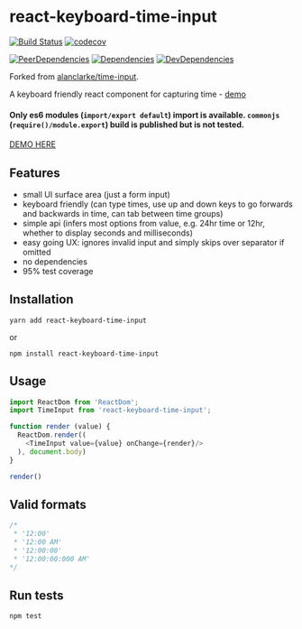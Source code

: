 # react-keyboard-time-input

[![Build Status](https://travis-ci.org/radumardale/react-keyboard-time-input.svg?branch=master)](https://travis-ci.org/radumardale/react-keyboard-time-input)
[![codecov](https://codecov.io/gh/radumardale/react-keyboard-time-input/branch/master/graph/badge.svg)](https://codecov.io/gh/radumardale/react-keyboard-time-input)

[![PeerDependencies](https://img.shields.io/david/peer/radumardale/react-keyboard-time-input.svg)](https://david-dm.org/radumardale/react-keyboard-time-input#info=peerDependencies&view=list)
[![Dependencies](https://img.shields.io/david/radumardale/react-keyboard-time-input.svg)](https://david-dm.org/radumardale/react-keyboard-time-input)
[![DevDependencies](https://img.shields.io/david/dev/radumardale/react-keyboard-time-input.svg)](https://david-dm.org/radumardale/react-keyboard-time-input#info=devDependencies&view=list)

Forked from [alanclarke/time-input](https://github.com/alanclarke/time-input).

A keyboard friendly react component for capturing time - [demo](https://radumardale.github.io/react-keyboard-time-input/)

#### Only es6 modules (`import/export default`) import is available. `commonjs` (`require()/module.export`) build is published but is not tested.

[DEMO HERE](https://radumardale.github.io/react-keyboard-time-input/)

## Features
- small UI surface area (just a form input)
- keyboard friendly (can type times, use up and down keys to go forwards and backwards in time, can tab between time groups)
- simple api (infers most options from value, e.g. 24hr time or 12hr, whether to display seconds and milliseconds)
- easy going UX: ignores invalid input and simply skips over separator if omitted
- no dependencies
- 95% test coverage

## Installation
```
yarn add react-keyboard-time-input
```
or
```
npm install react-keyboard-time-input
```

## Usage
```js
import ReactDom from 'ReactDom';
import TimeInput from 'react-keyboard-time-input';

function render (value) {
  ReactDom.render((
    <TimeInput value={value} onChange={render}/>
  ), document.body)
}

render()
```

## Valid formats
```js
/*
 * '12:00'
 * '12:00 AM'
 * '12:00:00'
 * '12:00:00:000 AM'
*/
```
## Run tests
```
npm test
```
